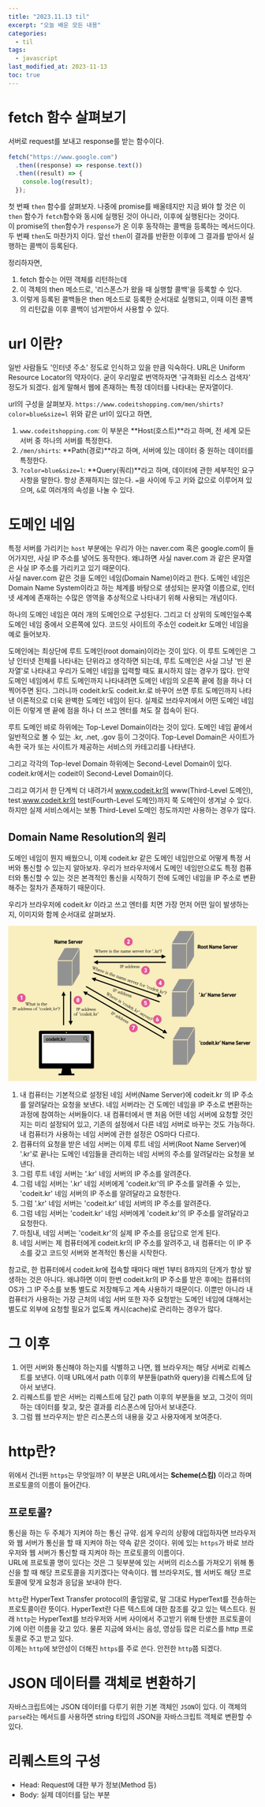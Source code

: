 ```yaml
---
title: "2023.11.13 til"
excerpt: "오늘 배운 모든 내용"
categories:
  - til
tags:
  - javascript
last_modified_at: 2023-11-13
toc: true
---
```


# fetch 함수 살펴보기

서버로 request를 보내고 response를 받는 함수이다.

```javascript
fetch("https://www.google.com")
  .then((response) => response.text())
  .then((result) => {
    console.log(result);
  });
```

첫 번째 `then` 함수를 살펴보자. 나중에 promise를 배울테지만 지금 봐야 할 것은 이 `then` 함수가 `fetch`함수와 동시에 실행된 것이 아니라, 이후에 실행된다는 것이다.  
이 promise의 `then`함수가 `response`가 온 이후 동작하는 콜백을 등록하는 메서드이다. 두 번째 `then`도 마찬가지 이다. 앞선 `then`이 결과를 반환한 이후에 그 결과를 받아서 실행하는 콜백이 등록된다.

정리하자면,

1. fetch 함수는 어떤 객체를 리턴하는데
2. 이 객체의 then 메소드로, '리스폰스가 왔을 때 실행할 콜백'을 등록할 수 있다.
3. 이렇게 등록된 콜백들은 then 메소드로 등록한 순서대로 실행되고, 이때 이전 콜백의 리턴값을 이후 콜백이 넘겨받아서 사용할 수 있다.

# url 이란?

일반 사람들도 '인터넷 주소' 정도로 인식하고 있을 만큼 익숙하다. URL은 Uniform Resource Locator의 약자이다. 굳이 우리말로 번역하자면 '규격화된 리소스 검색자' 정도가 되겠다.
쉽게 말해서 웹에 존재하는 특정 데이터를 나타내는 문자열이다.

url의 구성을 살펴보자.
`https://www.codeitshopping.com/men/shirts?color=blue&size=l`
위와 같은 url이 있다고 하면,

1. `www.codeitshopping.com`: 이 부분은 **Host(호스트)**라고 하며, 전 세계 모든 서버 중 하나의 서버를 특정한다.
2. `/men/shirts`: **Path(경로)**라고 하며, 서버에 있는 데이터 중 원하는 데이터를 특정한다.
3. `?color=blue&size=l`: **Query(쿼리)**라고 하며, 데이터에 관한 세부적인 요구사항을 말한다. 항상 존재하지는 않는다. `=`을 사이에 두고 키와 값으로 이루어져 있으며, `&`로 여러개의 속성을 나눌 수 있다.

# 도메인 네임

특정 서버를 가리키는 `host` 부분에는 우리가 아는 naver.com 혹은 google.com이 들어가지만, 사실 IP 주소를 넣어도 동작한다. 왜냐하면 사실 naver.com 과 같은 문자열은 사실 IP 주소를 가리키고 있기 때문이다.  
사실 naver.com 같은 것을 도메인 네임(Domain Name)이라고 한다. 도메인 네임은 Domain Name System이라고 하는 체계를 바탕으로 생성되는 문자열 이름으로, 인터넷 세계에 존재하는 수많은 영역을 추상적으로 나타내기 위해 사용되는 개념이다.

하나의 도메인 네임은 여러 개의 도메인으로 구성된다. 그리고 더 상위의 도메인일수록 도메인 네임 중에서 오른쪽에 있다. 코드잇 사이트의 주소인 codeit.kr 도메인 네임을 예로 들어보자.

도메인에는 최상단에 루트 도메인(root domain)이라는 것이 있다. 이 루트 도메인은 그냥 인터넷 전체를 나타내는 단위라고 생각하면 되는데, 루트 도메인은 사실 그냥 '빈 문자열'로 나타내고 우리가 도메인 네임을 입력할 때도 표시하지 않는 경우가 많다. 만약 도메인 네임에서 루트 도메인까지 나타내려면 도메인 네임의 오른쪽 끝에 점을 하나 더 찍어주면 된다. 그러니까 codeit.kr도 codeit.kr.로 바꾸어 쓰면 루트 도메인까지 나타낸 이론적으로 더욱 완벽한 도메인 네임이 된다. 실제로 브라우저에서 어떤 도메인 네임이든 이렇게 맨 끝에 점을 하나 더 쓰고 엔터를 쳐도 잘 접속이 된다.

루트 도메인 뱌로 하위에는 Top-Level Domain이라는 것이 있다. 도메인 네임 끝에서 일반적으로 볼 수 있는 .kr, .net, .gov 등이 그것이다. Top-Level Domain은 사이트가 속한 국가 또는 사이트가 제공하는 서비스의 카테고리를 나타낸다.

그리고 각각의 Top-level Domain 하위에는 Second-Level Domain이 있다. codeit.kr에서는 codeit이 Second-Level Domain이다.

그리고 여기서 한 단계씩 더 내려가서 www.codeit.kr의 www(Third-Level 도메인), test.www.codeit.kr의 test(Fourth-Level 도메인)까지 쭉 도메인이 생겨날 수 있다. 하지만 실제 서비스에서는 보통 Third-Level 도메인 정도까지만 사용하는 경우가 많다.

## Domain Name Resolution의 원리

도메인 네임이 뭔지 배웠으니, 이제 codeit.kr 같은 도메인 네임만으로 어떻게 특정 서버와 통신할 수 있는지 알아보자. 우리가 브라우저에서 도메인 네임만으로도 특정 컴퓨터와 통신할 수 있는 것은 본격적인 통신을 시작하기 전에 도메인 네임을 IP 주소로 변환해주는 절차가 존재하기 때문이다.

우리가 브라우저에 codeit.kr 이라고 쓰고 엔터를 치면 가장 먼저 어떤 일이 발생하는지, 이미지와 함께 순서대로 살펴보자.

![Domain Name Resolution의 원리](/assets//images/domain-name-resolution.png)

1. 내 컴퓨터는 기본적으로 설정된 네임 서버(Name Server)에 codeit.kr 의 IP 주소를 알려달라는 요청을 보낸다. 네임 서버라는 건 도메인 네임을 IP 주소로 변환하는 과정에 참여하는 서버들이다. 내 컴퓨터에서 맨 처음 어떤 네임 서버에 요청할 것인지는 미리 설정되어 있고, 기존의 설정에서 다른 네임 서버로 바꾸는 것도 가능하다. 내 컴퓨터가 사용하는 네임 서버에 관한 설정은 OS마다 다르다.
2. 컴퓨터의 요청을 받은 네임 서버는 이제 루트 네임 서버(Root Name Server)에 '.kr'로 끝나는 도메인 네임들을 관리하는 네임 서버의 주소를 알려달라는 요청을 보낸다.
3. 그럼 루트 네임 서버는 '.kr' 네임 서버의 IP 주소를 알려준다.
4. 그럼 네임 서버는 '.kr' 네임 서버에게 'codeit.kr'의 IP 주소를 알려줄 수 있는, 'codeit.kr' 네임 서버의 IP 주소를 알려달라고 요청한다.
5. 그럼 '.kr' 네임 서버는 'codeit.kr' 네임 서버의 IP 주소를 알려준다.
6. 그럼 네임 서버는 'codeit.kr' 네임 서버에게 'codeit.kr'의 IP 주소를 알려달라고 요청한다.
7. 마침내, 네임 서버는 'codeit.kr'의 실제 IP 주소를 응답으로 얻게 된다.
8. 네임 서버는 제 컴퓨터에게 codeit.kr의 IP 주소를 알려주고, 내 컴퓨터는 이 IP 주소를 갖고 코드잇 서버와 본격적인 통신을 시작한다.

참고로, 한 컴퓨터에서 codeit.kr에 접속할 때마다 매번 1부터 8까지의 단계가 항상 발생하는 것은 아니다. 왜냐하면 이미 한번 codeit.kr의 IP 주소를 받은 후에는 컴퓨터의 OS가 그 IP 주소를 보통 별도로 저장해두고 계속 사용하기 때문이다. 이뿐만 아니라 내 컴퓨터가 사용하는 가장 근처의 네임 서버 또한 자주 요청받는 도메인 네임에 대해서는 별도로 외부에 요청할 필요가 없도록 캐시(cache)로 관리하는 경우가 많다.

# 그 이후

1. 어떤 서버와 통신해야 하는지를 식별하고 나면, 웹 브라우저는 해당 서버로 리퀘스트를 보낸다. 이때 URL에서 path 이후의 부분들(path와 query)을 리퀘스트에 담아서 보낸다.
2. 리퀘스트를 받은 서버는 리퀘스트에 담긴 path 이후의 부분들을 보고, 그것이 의미하는 데이터를 찾고, 찾은 결과를 리스폰스에 담아서 보내준다.
3. 그럼 웹 브라우저는 받은 리스폰스의 내용을 갖고 사용자에게 보여준다.

# http란?

위에서 건너뛴 `https`는 무엇일까? 이 부분은 URL에서는 **Scheme(스킴)** 이라고 하며 프로토콜의 이름이 들어간다.

## 프로토콜?

통신을 하는 두 주체가 지켜야 하는 통신 규약. 쉽게 우리의 상황에 대입하자면 브라우저와 웹 서버가 통신을 할 때 지켜야 하는 약속 같은 것이다. 위에 있는 `https`가 바로 브라우저와 웹 서버가 통신할 때 지켜야 하는 프로토콜의 이름이다.  
URL에 프로토콜 명이 있다는 것은 그 뒷부분에 있는 서버의 리소스를 가져오기 위해 통신을 할 때 해당 프로토콜을 지키겠다는 약속이다. 웹 브라우저도, 웹 서버도 해당 프로토콜에 맞게 요청과 응답을 보내야 한다.

`http`란 HyperText Transfer protocol의 줄임말로, 말 그대로 HyperText를 전송하는 프로토콜이란 뜻이다. HyperText란 다른 텍스트에 대한 참조를 갖고 있는 텍스트다. 원래 `http`는 HyperText를 브라우저와 서버 사이에서 주고받기 위해 탄생한 프로토콜이기에 이런 이름을 갖고 있다. 물론 지금에 와서는 음성, 영상등 많은 리로스를 http 프로토콜로 주고 받고 있다.  
이제는 `http`에 보안성이 더해진 `https`를 주로 쓴다. 안전한 `http`쯤 되겠다.

# JSON 데이터를 객체로 변환하기

자바스크립트에는 JSON 데이터를 다루기 위한 기본 객체인 `JSON`이 있다. 이 객체의 `parse`라는 메서드를 사용하면 string 타입의 JSON을 자바스크립트 객체로 변환할 수 있다.

# 리퀘스트의 구성

- Head: Request에 대한 부가 정보(Method 등)
- Body: 실제 데이터를 담는 부분
